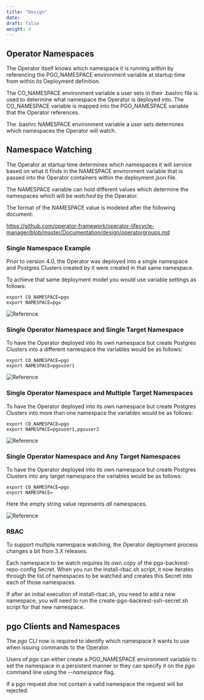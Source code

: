 ```yaml
---
title: "Design"
date:
draft: false
weight: 4
---
```


## Operator Namespaces

The Operator itself knows which namespace it is running
within by referencing the PGO_NAMESPACE environment variable
at startup time from within its Deployment definition.  

The CO_NAMESPACE environment variable a user sets in their 
.bashrc file is used to determine what namespace the Operator 
is deployed into.  The CO_NAMESPACE variable is mapped into
the PGO_NAMESPACE variable that the Operator references.

The .bashrc NAMESPACE environment variable a user sets determines
which namespaces the Operator will watch.

## Namespace Watching

The Operator at startup time determines which namespaces it will
service based on what it finds in the NAMESPACE environment variable
that is passed into the Operator containers within the deployment.json file.

The NAMESPACE variable can hold different values which determine
the namespaces which will be *watched* by the Operator.

The format of the NAMESPACE value is modeled after the following
document:

https://github.com/operator-framework/operator-lifecycle-manager/blob/master/Documentation/design/operatorgroups.md


### Single Namespace Example

Prior to version 4.0, the Operator was deployed into
a single namespace and Postgres Clusters created by it were
created in that same namespace. 

To achieve that same deployment model you would use
variable settings as follows:

    export CO_NAMESPACE=pgo
    export NAMESPACE=pgo

![Reference](/Namespace-Single.png)

### Single Operator Namespace and Single Target Namespace

To have the Operator deployed into its own namespace but 
create Postgres Clusters into a different namespace the
variables would be as follows:

    export CO_NAMESPACE=pgo
    export NAMESPACE=pgouser1

![Reference](/Namespace-Single-Single.png)

### Single Operator Namespace and Multiple Target Namespaces

To have the Operator deployed into its own namespace but
create Postgres Clusters into more than one namespace the
variables would be as follows:

    export CO_NAMESPACE=pgo
    export NAMESPACE=pgouser1,pgouser2

![Reference](/Namespace-Single-Multiple.png)

### Single Operator Namespace and Any Target Namespaces

To have the Operator deployed into its own namespace but
create Postgres Clusters into any target namespace the
variables would be as follows:

    export CO_NAMESPACE=pgo
    export NAMESPACE=

Here the empty string value represents *all* namespaces.

![Reference](/Namespace-Single-Any.png)


### RBAC

To support multiple namespace watching, the Operator deployment
process changes a bit from 3.X releases.

Each namespace to be watch requires its own copy of the 
pgo-backrest-repo-config Secret.  When you run the install-rbac.sh
script, it now iterates through the list of namespaces to be
watched and creates this Secret into each of those namespaces.

If after an initial execution of install-rbac.sh, you need to add a 
new namespace, you will need to run the create-pgo-backrest-ssh-secret.sh 
script for that new namespace.

## pgo Clients and Namespaces

The *pgo* CLI now is required to identify which namespace it
wants to use when issuing commands to the Operator.

Users of *pgo* can either create a PGO_NAMESPACE environment
variable to set the namespace in a persistent manner or they
can specify it on the *pgo* command line using the *--namespace*
flag.

If a pgo request doe not contain a valid namespace the request
will be rejected.


